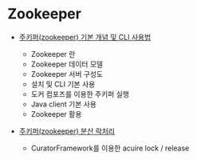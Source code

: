 # Zookeeper  

- <a href="./[01]basic.md">주키퍼(zookeeper) 기본 개념 및 CLI 사용법</a>
  - Zookeeper 란
  - Zookeeper 데이터 모델
  - Zookeeper 서버 구성도
  - 설치 및 CLI 기본 사용
  - 도커 컴포즈를 이용한 주키퍼 실행
  - Java client 기본 사용
  - Zookeeper 활용

- <a href="./[02]applied-distributed-lock.md">주키퍼(zookeeper) 분산 락처리</a>
  - CuratorFramework를 이용한 acuire lock / release
